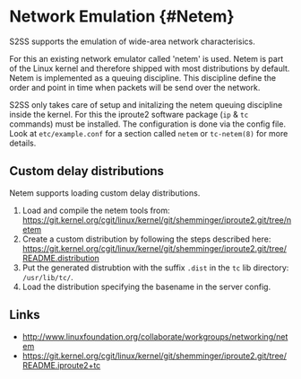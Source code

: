 # Network Emulation {#Netem}

S2SS supports the emulation of wide-area network characterisics.

For this an existing network emulator called 'netem' is used.
Netem is part of the Linux kernel and therefore shipped with most distributions by default.
Netem is implemented as a queuing discipline.
This discipline define the order and point in time when packets will be send over the network.

S2SS only takes care of setup and initalizing the netem queuing discipline inside the kernel.
For this the iproute2 software package (`ip` & `tc` commands) must be installed.
The configuration is done via the config file.
Look at `etc/example.conf` for a section called `netem` or `tc-netem(8)` for more details.

## Custom delay distributions

Netem supports loading custom delay distributions.

1. Load and compile the netem tools from:
   https://git.kernel.org/cgit/linux/kernel/git/shemminger/iproute2.git/tree/netem
2. Create a custom distribution by following the steps described here:
   https://git.kernel.org/cgit/linux/kernel/git/shemminger/iproute2.git/tree/README.distribution
3. Put the generated distrubtion with the suffix `.dist` in the `tc` lib directory:  `/usr/lib/tc/`.
4. Load the distribution specifying the basename in the server config.

## Links

 - http://www.linuxfoundation.org/collaborate/workgroups/networking/netem
 - https://git.kernel.org/cgit/linux/kernel/git/shemminger/iproute2.git/tree/README.iproute2+tc
